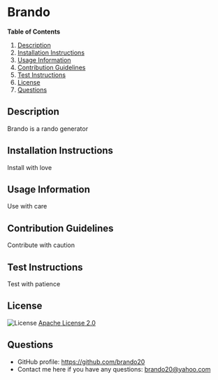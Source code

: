
  # Brando

 **Table of Contents**

 1. [Description](#description)
 2. [Installation Instructions](#installation-instructions)
 3. [Usage Information](#usage-information)
 4. [Contribution Guidelines](#contribution-guidelines)
 5. [Test Instructions](#test-instructions)
 6. [License](#license)
 7. [Questions](#questions)
  
  <a name="description"></a>
  ## Description 
  Brando is a rando generator

  <a name="installation-instructions"></a>
  ## Installation Instructions
  Install with love

  <a name="usage-information"></a>
  ## Usage Information
  Use with care

  <a name="contribution-guidelines"></a>
  ## Contribution Guidelines
  Contribute with caution

  <a name="test-instructions"></a>
  ## Test Instructions
  Test with patience

  
  <a name="license"></a>
  ## License
  ![License](https://img.shields.io/badge/License-Apache_2.0-blue.svg) [Apache License 2.0](![License](https://img.shields.io/badge/License-Apache_2.0-blue.svg))
  

  <a name="questions"></a>
  ## Questions <a name="questions"></a>
  - GitHub profile: https://github.com/brando20
  - Contact me here if you have any questions: brando20@yahoo.com
